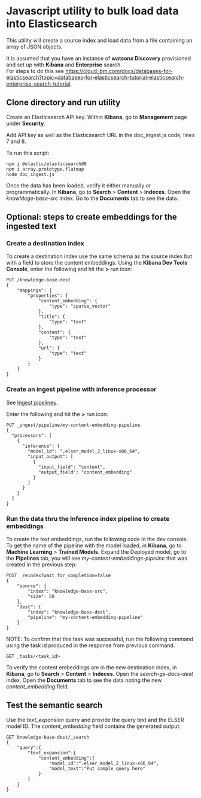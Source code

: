 # Javascript utility to bulk load data into Elasticsearch

This utility will create a source index and load data from a file containing an array of JSON objects. 

It is assumed that you have an instance of **watsonx Discovery** provisioned and set up with **Kibana** and **Enterprise** search.  
For steps to do this see https://cloud.ibm.com/docs/databases-for-elasticsearch?topic=databases-for-elasticsearch-tutorial-elasticsearch-enterprise-search-tutorial.

## Clone directory and run utility
Create an Elasticsearch API key. Within **Kibana**, go to **Management** page under **Security**.

Add API key as well as the Elasticsearch URL in the doc_ingest.js code, lines 7 and 8.

To run this script:

    npm i @elastic/elasticsearch@8
    npm i array.prototype.flatmap
    node doc_ingest.js

Once the data has been loaded, verify it either manually or programmatically. In **Kibana**, go to **Search** > **Content** > **Indeces**. Open the *knowldege-base-src* index.  Go to the **Documents** tab to see the data.

## Optional: steps to create embeddings for the ingested text

### Create a destination index

To create a destination index use the same schema as the source index but with a field to store the content embeddings.  Using the **Kibana Dev Tools Console**, enter the following and hit the **>** run icon:

    PUT /knowledge-base-dest
    {
        "mappings": {
            "properties": {
                "content_embedding": { 
                    "type": "sparse_vector" 
                },
                "title": { 
                    "type": "text" 
                },
                "content": { 
                    "type": "text" 
                },
                "url": { 
                    "type": "text" 
                }
            }
        }
    }

### Create an ingest pipeline with inference processor 
See [Ingest pipelines](https://www.elastic.co/guide/en/elasticsearch/reference/current/ingest.html).

Enter the following and hit the **>** run icon:

    PUT _ingest/pipeline/my-content-embedding-pipeline
    {
      "processors": [
        {
          "inference": {
            "model_id": ".elser_model_2_linux-x86_64",
            "input_output": [
              {
                "input_field": "content",
                "output_field": "content_embedding"
              }
            ]
          }
        }
      ]
    }

### Run the data thru the Inference index pipeline to create embeddings

To create the text embeddings, run the following code in the dev console. To get the name of the pipeline with the model loaded, in **Kibana**, go to **Machine Learning** > **Trained Models**.  Expand the Deployed model, go to the **Pipelines** tab, you will see *my-content-embeddings-pipeline* that was created in the previous step:

    POST _reindex?wait_for_completion=false
    {
        "source": {
            "index": "knowledge-base-src",
            "size": 50 
        },
        "dest": {
            "index": "knowledge-base-dest",
            "pipeline": "my-content-embedding-pipeline"
        }
    }

NOTE:  To confirm that this task was successful, run the following command using the task id produced in the response from previous command.

    GET _tasks/<task_id>

To verify the content embeddings are in the new destination index, in **Kibana**, go to **Search** > **Content** > **Indeces**. Open the *search-gs-docs-dest* index.  Open the **Documents** tab to see the data noting the new *content_embedding* field.

## Test the semantic search

Use the *text_expansion* query and provide the query text and the ELSER model ID. The *content_embedding* field contains the generated output:

    GET knowledge-base-dest/_search
    {
        "query":{
            "text_expansion":{
                "content_embedding":{
                    "model_id":".elser_model_2_linux-x86_64",
                    "model_text":"Put sample query here"
                }
            }
        }
    }

